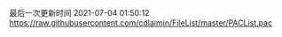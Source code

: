 最后一次更新时间 2021-07-04 01:50:12
https://raw.githubusercontent.com/cdlaimin/FileList/master/PACList.pac

